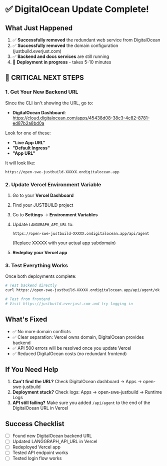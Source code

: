 # ✅ DigitalOcean Update Complete!

## What Just Happened

1. ✅ **Successfully removed** the redundant web service from DigitalOcean
2. ✅ **Successfully removed** the domain configuration (justbuild.everjust.com)
3. ✅ **Backend and docs services** are still running
4. 🔄 **Deployment in progress** - takes 5-10 minutes

## 🚨 CRITICAL NEXT STEPS

### 1. Get Your New Backend URL

Since the CLI isn't showing the URL, go to:

- **DigitalOcean Dashboard**: https://cloud.digitalocean.com/apps/45438d08-38c3-4c82-8781-ed87b2a8bd0a

Look for one of these:

- **"Live App URL"**
- **"Default Ingress"**
- **"App URL"**

It will look like:

```
https://open-swe-justbuild-XXXXX.ondigitalocean.app
```

### 2. Update Vercel Environment Variable

1. Go to your **Vercel Dashboard**
2. Find your JUSTBUILD project
3. Go to **Settings** → **Environment Variables**
4. Update `LANGGRAPH_API_URL` to:

   ```
   https://open-swe-justbuild-XXXXX.ondigitalocean.app/api/agent
   ```

   (Replace XXXXX with your actual app subdomain)

5. **Redeploy your Vercel app**

### 3. Test Everything Works

Once both deployments complete:

```bash
# Test backend directly
curl https://open-swe-justbuild-XXXXX.ondigitalocean.app/api/agent/ok

# Test from frontend
# Visit https://justbuild.everjust.com and try logging in
```

## What's Fixed

- ✅ No more domain conflicts
- ✅ Clear separation: Vercel owns domain, DigitalOcean provides backend
- ✅ API 500 errors will be resolved once you update Vercel
- ✅ Reduced DigitalOcean costs (no redundant frontend)

## If You Need Help

1. **Can't find the URL?** Check DigitalOcean dashboard → Apps → open-swe-justbuild
2. **Deployment stuck?** Check logs: Apps → open-swe-justbuild → Runtime Logs
3. **API still failing?** Make sure you added `/api/agent` to the end of the DigitalOcean URL in Vercel

## Success Checklist

- [ ] Found new DigitalOcean backend URL
- [ ] Updated LANGGRAPH_API_URL in Vercel
- [ ] Redeployed Vercel app
- [ ] Tested API endpoint works
- [ ] Tested login flow works
